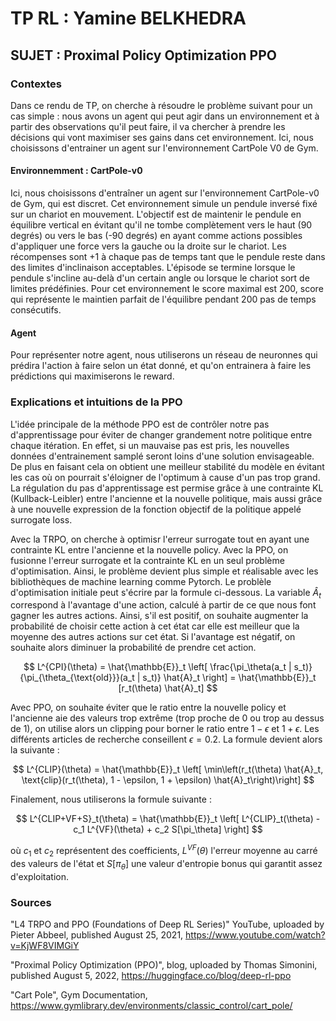 # TP RL : Yamine BELKHEDRA

## SUJET : Proximal Policy Optimization PPO

### Contextes

Dans ce rendu de TP, on cherche à résoudre le problème suivant pour un cas simple : nous avons un agent qui peut agir dans un environnement et à partir des observations qu'il peut faire, il va chercher à prendre les décisions qui vont maximiser ses gains dans cet environnement. Ici, nous choisissons d'entrainer un agent sur l'environnement CartPole V0 de Gym.

#### Environnemment : CartPole-v0

Ici, nous choisissons d'entraîner un agent sur l'environnement CartPole-v0 de Gym, qui est discret.
Cet environnement simule un pendule inversé fixé sur un chariot en mouvement. L'objectif est de maintenir le pendule en équilibre vertical en évitant qu'il ne tombe complètement vers le haut (90 degrés) ou vers le bas (-90 degrés) en ayant comme actions possibles d'appliquer une force vers la gauche ou la droite sur le chariot. Les récompenses sont +1 à chaque pas de temps tant que le pendule reste dans des limites d'inclinaison acceptables. L'épisode se termine lorsque le pendule s'incline au-delà d'un certain angle ou lorsque le chariot sort de limites prédéfinies. Pour cet environnement le score maximal est 200, score qui représente le maintien parfait de l'équilibre pendant 200 pas de temps consécutifs.

#### Agent

Pour représenter notre agent, nous utiliserons un réseau de neuronnes qui prédira l'action à faire selon un état donné, et qu'on entrainera à faire les prédictions qui maximiserons le reward.

### Explications et intuitions de la PPO

L'idée principale de la méthode PPO est de contrôler notre pas d'apprentissage pour éviter de changer grandement notre politique entre chaque itération. En effet, si un mauvaise pas est pris, les nouvelles données d'entrainement samplé seront loins d'une solution envisageable. De plus en faisant cela on obtient une meilleur stabilité du modèle en évitant les cas où on pourrait s'éloigner de l'optimum à cause d'un pas trop grand. La régulation du pas d'apprentissage est permise grâce à une contrainte KL (Kullback-Leibler) entre l'ancienne et la nouvelle politique, mais aussi grâce à une nouvelle expression de la fonction objectif de la politique appelé surrogate loss.

Avec la TRPO, on cherche à optimisr l'erreur surrogate tout en ayant une contrainte KL entre l'ancienne et la nouvelle policy. Avec la PPO, on fusionne l'erreur surrogate et la contrainte KL en un seul problème d'optimisation. Ainsi, le problème devient plus simple et réalisable avec les bibliothèques de machine learning comme Pytorch. Le problèle d'optimisation initiale peut s'écrire par la formule ci-dessous. La variable $\hat{A}_t$ correspond à l'avantage d'une action, calculé à partir de ce que nous font gagner les autres actions. Ainsi, s'il est positif, on souhaite augmenter la probabilité de choisir cette action à cet état car elle est meilleur que la moyenne des autres actions sur cet état. Si l'avantage est négatif, on souhaite alors diminuer la probabilité de prendre cet action.


$$ L^{CPI}(\theta) = \hat{\mathbb{E}}_t \left[ \frac{\pi_\theta(a_t | s_t)}{\pi_{\theta_{\text{old}}}(a_t | s_t)} \hat{A}_t \right] = \hat{\mathbb{E}}_t [r_t(\theta) \hat{A}_t] $$

Avec PPO, on souhaite éviter que le ratio entre la nouvelle policy et l'ancienne aie des valeurs trop extrême (trop proche de 0 ou trop au dessus de 1), on utilise alors un clipping pour borner le ratio entre $1-\epsilon$ et $1+\epsilon$. Les différents articles de recherche conseillent $\epsilon = 0.2$. La formule devient alors la suivante :

$$ L^{CLIP}(\theta) = \hat{\mathbb{E}}_t \left[ \min\left(r_t(\theta) \hat{A}_t, \text{clip}(r_t(\theta), 1 - \epsilon, 1 + \epsilon) \hat{A}_t\right)\right]
 $$ 

Finalement, nous utiliserons la formule suivante :

$$ L^{CLIP+VF+S}_t(\theta) = \hat{\mathbb{E}}_t \left[ L^{CLIP}_t(\theta) - c_1 L^{VF}(\theta) + c_2 S[\pi_\theta] \right] $$


où $c_1$ et $c_2$ représentent des coefficients, $L^{VF}(\theta)$ l'erreur moyenne au carré des valeurs de l'état et $S[\pi_\theta]$ une valeur d'entropie bonus qui garantit assez d'exploitation. 

### Sources

"L4 TRPO and PPO (Foundations of Deep RL Series)" YouTube, uploaded by Pieter Abbeel, published August 25, 2021, https://www.youtube.com/watch?v=KjWF8VIMGiY

"Proximal Policy Optimization (PPO)", blog,  uploaded by Thomas Simonini, published August 5, 2022, https://huggingface.co/blog/deep-rl-ppo

"Cart Pole", Gym Documentation, https://www.gymlibrary.dev/environments/classic_control/cart_pole/
